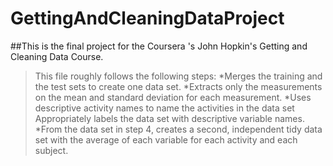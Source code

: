 # GettingAndCleaningDataProject
##This is the final project for the Coursera 's John Hopkin's Getting and Cleaning Data Course.
>This file roughly follows the following steps:
*Merges the training and the test sets to create one data set.
*Extracts only the measurements on the mean and standard deviation for each measurement. 
*Uses descriptive activity names to name the activities in the data set
Appropriately labels the data set with descriptive variable names. 
*From the data set in step 4, creates a second, independent tidy data set with the average of each variable for each activity and each subject.
